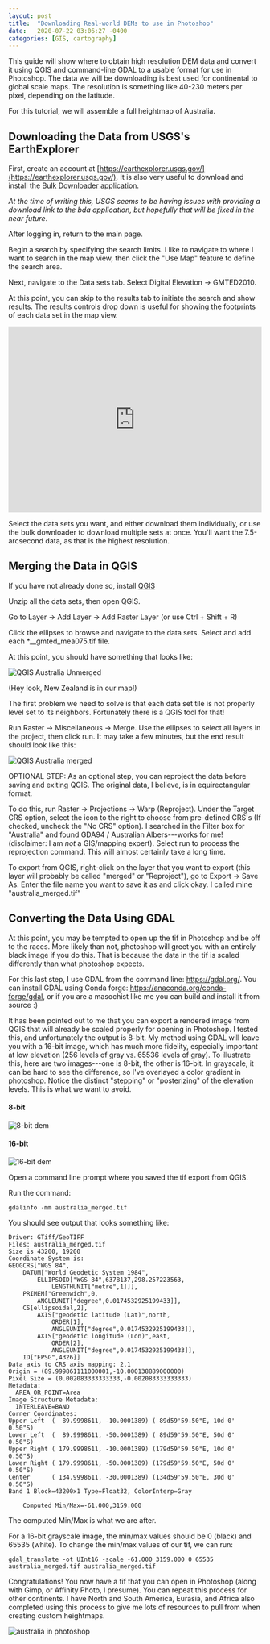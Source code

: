 ```yaml
---
layout: post
title:  "Downloading Real-world DEMs to use in Photoshop"
date:   2020-07-22 03:06:27 -0400
categories: [GIS, cartography]
---
```

This guide will show where to obtain high resolution DEM data and convert it using QGIS and command-line GDAL to a usable format for use in Photoshop. The data we will be downloading is best used for continental to global scale maps. The resolution is something like 40-230 meters per pixel, depending on the latitude.

For this tutorial, we will assemble a full heightmap of Australia.

## Downloading the Data from USGS's EarthExplorer

First, create an account at [https://earthexplorer.usgs.gov/](https://earthexplorer.usgs.gov/). It is also very useful to download and install the [Bulk Downloader application](https://lta.cr.usgs.gov/EEHelp/DownloadBulkApplication). 

*At the time of writing this, USGS seems to be having issues with providing a download link to the bda application, but hopefully that will be fixed in the near future*.

After logging in, return to the main page.

Begin a search by specifying the search limits. I like to navigate to where I want to search in the map view, then click the "Use Map" feature to define the search area.

Next, navigate to the Data sets tab. Select Digital Elevation -> GMTED2010.

At this point, you can skip to the results tab to initiate the search and show results. The results controls drop down is useful for showing the footprints of each data set in the map view.

<div style='position:relative; padding-bottom:calc(64.47% + 44px)'><iframe src='https://gfycat.com/ifr/PinkGloriousHydatidtapeworm' frameborder='0' scrolling='no' width='100%' height='100%' style='position:absolute;top:0;left:0;' allowfullscreen></iframe></div>

Select the data sets you want, and either download them individually, or use the bulk downloader to download multiple sets at once. You'll want the 7.5-arcsecond data, as that is the highest resolution.

## Merging the Data in QGIS

If you have not already done so, install [QGIS]( https://qgis.org/en/site/forusers/download.html)

Unzip all the data sets, then open QGIS.

Go to Layer -> Add Layer -> Add Raster Layer (or use Ctrl + Shift + R)

Click the ellipses to browse and navigate to the data sets. Select and add each *__gmted_mea075.tif file.

At this point, you should have something that looks like:

![QGIS Australia Unmerged](/assets/images/qgis-bin_Aearr2dZk8.png)

(Hey look, New Zealand is in our map!)

The first problem we need to solve is that each data set tile is not properly level set to its neighbors. Fortunately there is a QGIS tool for that!

Run Raster -> Miscellaneous -> Merge. Use the ellipses to select all layers in the project, then click run. It may take a few minutes, but the end result should look like this:

![QGIS Australia merged](/assets/images/qgis-bin_1xexaEkcsn.png)

OPTIONAL STEP: As an optional step, you can reproject the data before saving and exiting QGIS. The original data, I believe, is in equirectangular format.

To do this, run Raster -> Projections -> Warp (Reproject). Under the Target CRS option, select the icon to the right to choose from pre-defined CRS's (If checked, uncheck the "No CRS" option). I searched in the Filter box for "Australia" and found GDA94 / Australian Albers---works for me! (disclaimer: I am *not* a GIS/mapping expert). Select run to process the reprojection command. This will almost certainly take a long time.

To export from QGIS, right-click on the layer that you want to export (this layer will probably be called "merged" or "Reproject"), go to Export -> Save As. Enter the file name you want to save it as and click okay. I called mine "australia_merged.tif"

## Converting the Data Using GDAL

At this point, you may be tempted to open up the tif in Photoshop and be off to the races. More likely than not, photoshop will greet you with an entirely black image if you do this. That is because the data in the tif is scaled differently than what photoshop expects.

For this last step, I use GDAL from the command line: https://gdal.org/. You can install GDAL using Conda forge: https://anaconda.org/conda-forge/gdal, or if you are a masochist like me you can build and install it from source :)

It has been pointed out to me that you can export a rendered image from QGIS that will already be scaled properly for opening in Photoshop. I tested this, and unfortunately the output is 8-bit. My method using GDAL will leave you with a 16-bit image, which has much more fidelity, especially important at low elevation (256 levels of gray vs. 65536 levels of gray). To illustrate this, here are two images---one is 8-bit, the other is 16-bit. In grayscale, it can be hard to see the difference, so I've overlayed a color gradient in photoshop. Notice the distinct "stepping" or "posterizing" of the elevation levels. This is what we want to avoid.

#### 8-bit

![8-bit dem](/assets/images/8-bit-dem.png)

#### 16-bit

![16-bit dem](/assets/images/16-bit_dem.png)

Open a command line prompt where you saved the tif export from QGIS.

Run the command:

```
gdalinfo -mm australia_merged.tif
```

You should see output that looks something like:

```
Driver: GTiff/GeoTIFF
Files: australia_merged.tif
Size is 43200, 19200
Coordinate System is:
GEOGCRS["WGS 84",
    DATUM["World Geodetic System 1984",
        ELLIPSOID["WGS 84",6378137,298.257223563,
            LENGTHUNIT["metre",1]]],
    PRIMEM["Greenwich",0,
        ANGLEUNIT["degree",0.0174532925199433]],
    CS[ellipsoidal,2],
        AXIS["geodetic latitude (Lat)",north,
            ORDER[1],
            ANGLEUNIT["degree",0.0174532925199433]],
        AXIS["geodetic longitude (Lon)",east,
            ORDER[2],
            ANGLEUNIT["degree",0.0174532925199433]],
    ID["EPSG",4326]]
Data axis to CRS axis mapping: 2,1
Origin = (89.999861111000001,-10.000138889000000)
Pixel Size = (0.002083333333333,-0.002083333333333)
Metadata:
  AREA_OR_POINT=Area
Image Structure Metadata:
  INTERLEAVE=BAND
Corner Coordinates:
Upper Left  (  89.9998611, -10.0001389) ( 89d59'59.50"E, 10d 0' 0.50"S)
Lower Left  (  89.9998611, -50.0001389) ( 89d59'59.50"E, 50d 0' 0.50"S)
Upper Right ( 179.9998611, -10.0001389) (179d59'59.50"E, 10d 0' 0.50"S)
Lower Right ( 179.9998611, -50.0001389) (179d59'59.50"E, 50d 0' 0.50"S)
Center      ( 134.9998611, -30.0001389) (134d59'59.50"E, 30d 0' 0.50"S)
Band 1 Block=43200x1 Type=Float32, ColorInterp=Gray

    Computed Min/Max=-61.000,3159.000
```

The computed Min/Max is what we are after.

For a 16-bit grayscale image, the min/max values should be 0 (black) and 65535 (white). To change the min/max values of our tif, we can run:

```
gdal_translate -ot UInt16 -scale -61.000 3159.000 0 65535 australia_merged.tif australia_merged.tif
```

Congratulations! You now have a tif that you can open in Photoshop (along with Gimp, or Affinity Photo, I presume). You can repeat this process for other continents. I have North and South America, Eurasia, and Africa also completed using this process to give me lots of resources to pull from when creating custom heightmaps.

![australia in photoshop](/assets/images/photoshop_knC5EntXYg.png)


